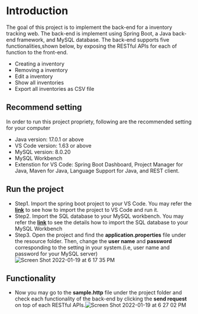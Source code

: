 # Introduction
The goal of this project is to implement the back-end for a inventory tracking web. The back-end is implement using Spring Boot, a Java back-end framework, and MySQL database. The back-end supports five functionalities,shown below, by exposing the RESTful APIs for each of function to the front-end.
- Creating a inventory 
- Removing a inventory
- Edit a inventory
- Show all inventories 
- Export all inventories as CSV file


## Recommend setting
In order to run this project propriety, following are the recommended setting for your computer
- Java version: 17.0.1 or above
- VS Code version: 1.63 or above
- MySQL version: 8.0.20
- MySQL Workbench
- Extenstion for VS Code: Spring Boot Dashboard, Project Manager for Java, Maven for Java, Language Support for Java, and REST client.

## Run the project
- Step1. Import the spring boot project to your VS Code. You may refer the **[link](https://www.youtube.com/watch?v=XJeT0ErXBHo)** to see how to import the project to VS Code and run it. 
- Step2. Import the SQL database to your MySQL workbench. You may refer the **[link](https://www.youtube.com/watch?v=Jvul-wr-_Bg)** to see the details how to import the SQL database to your MySQL Workbench
- Step3. Open the project and find the **application.properties** file under the resource folder. Then, change the **user name** and **password** corresponding to the setting in your system.(i.e, user name and password for your MySQL server)![Screen Shot 2022-01-19 at 6 17 35 PM](https://user-images.githubusercontent.com/25276186/150259565-e76307f3-79e7-4544-ad6e-b00707ece3c1.png)

## Functionality
- Now you may go to the **sample.http** file under the project folder and check each functionality of the back-end by clicking the **send request** on top of each RESTful APIs.![Screen Shot 2022-01-19 at 6 27 02 PM](https://user-images.githubusercontent.com/25276186/150261257-52f42ebd-9fed-41df-a7b1-d41412ee0621.png)
